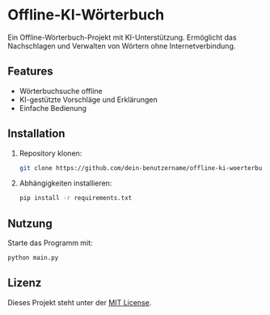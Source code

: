 # Offline-KI-Wörterbuch

Ein Offline-Wörterbuch-Projekt mit KI-Unterstützung. Ermöglicht das Nachschlagen und Verwalten von Wörtern ohne Internetverbindung.

## Features

- Wörterbuchsuche offline
- KI-gestützte Vorschläge und Erklärungen
- Einfache Bedienung

## Installation

1. Repository klonen:
    ```bash
    git clone https://github.com/dein-benutzername/offline-ki-woerterbuch.git
    ```
2. Abhängigkeiten installieren:
    ```bash
    pip install -r requirements.txt
    ```

## Nutzung

Starte das Programm mit:
```bash
python main.py
```

## Lizenz

Dieses Projekt steht unter der [MIT License](LICENSE).
